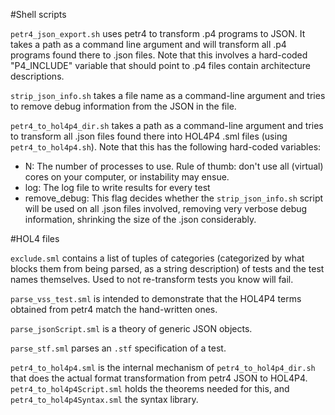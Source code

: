#Shell scripts

`petr4_json_export.sh` uses petr4 to transform .p4 programs to JSON. It takes a path as a command line argument and will transform all .p4 programs found there to .json files. Note that this involves a hard-coded "P4_INCLUDE" variable that should point to .p4 files contain architecture descriptions.

`strip_json_info.sh` takes a file name as a command-line argument and tries to remove debug information from the JSON in the file.

`petr4_to_hol4p4_dir.sh` takes a path as a command-line argument and tries to transform all .json files found there into HOL4P4 .sml files (using `petr4_to_hol4p4.sh`). Note that this has the following hard-coded variables:
* N: The number of processes to use. Rule of thumb: don't use all (virtual) cores on your computer, or instability may ensue.
* log: The log file to write results for every test
* remove_debug: This flag decides whether the `strip_json_info.sh` script will be used on all .json files involved, removing very verbose debug information, shrinking the size of the .json considerably.

#HOL4 files

`exclude.sml` contains a list of tuples of categories (categorized by what blocks them from being parsed, as a string description) of tests and the test names themselves. Used to not re-transform tests you know will fail.

`parse_vss_test.sml` is intended to demonstrate that the HOL4P4 terms obtained from petr4 match the hand-written ones.

`parse_jsonScript.sml` is a theory of generic JSON objects.

`parse_stf.sml` parses an `.stf` specification of a test.

`petr4_to_hol4p4.sml` is the internal mechanism of `petr4_to_hol4p4_dir.sh` that does the actual format transformation from petr4 JSON to HOL4P4. `petr4_to_hol4p4Script.sml` holds the theorems needed for this, and `petr4_to_hol4p4Syntax.sml` the syntax library.
